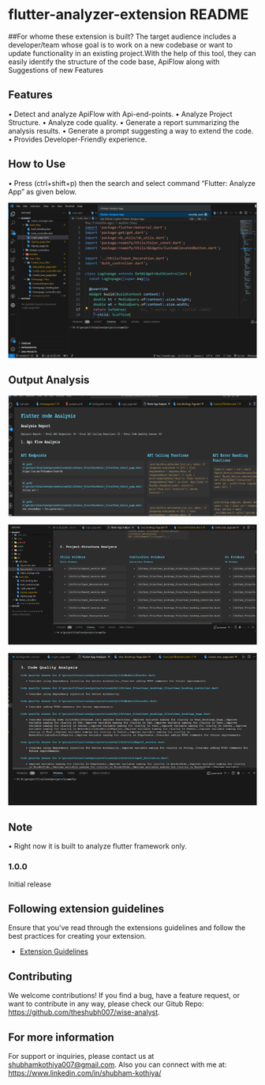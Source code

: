 # flutter-analyzer-extension README

##For whome these extension is built?
The target audience includes a developer/team whose goal is to work on a new codebase or want to update functionality in an existing project.With the help of this tool, they can easily identify the structure of the code base, ApiFlow along with Suggestions of new Features

## Features
•	Detect and analyze ApiFlow with Api-end-points.
•	Analyze Project Structure.
•	Analyze code quality.
•	Generate a report summarizing the analysis results.
•	Generate a prompt suggesting a way to extend the code.
•	Provides  Developer-Friendly experience. 

## How to Use
• Press (ctrl+shift+p) then the search and select command
  “Flutter: Analyze App” as given below.

  ![Alt text](image.png)

## Output Analysis  

  ![Alt text](image-3.png)

  ![Alt text](image-1.png)

  ![Alt text](image-2.png)


## Note
• Right now it is built to analyze flutter framework only.






### 1.0.0

Initial release 



## Following extension guidelines

Ensure that you've read through the extensions guidelines and follow the best practices for creating your extension.

* [Extension Guidelines](https://code.visualstudio.com/api/references/extension-guidelines)

## Contributing

We welcome contributions! If you find a bug, have a feature request, or want to contribute in any way, please check our Gitub Repo: https://github.com/theshubh007/wise-analyst.

## For more information
For support or inquiries, please contact us at shubhamkothiya007@gmail.com.
Also you can connect with me at: https://www.linkedin.com/in/shubham-kothiya/



